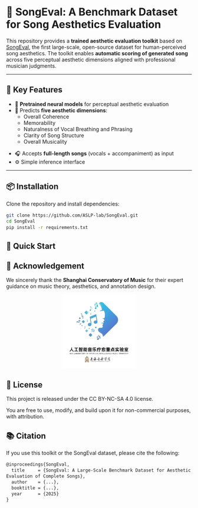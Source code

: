 # 🎵 SongEval: A Benchmark Dataset for Song Aesthetics Evaluation

This repository provides a **trained aesthetic evaluation toolkit** based on [SongEval](https://huggingface.co/datasets/ASLP-lab/SongEval), the first large-scale, open-source dataset for human-perceived song aesthetics. The toolkit enables **automatic scoring of generated song** across five perceptual aesthetic dimensions aligned with professional musician judgments.

---

## 🌟 Key Features

- 🧠 **Pretrained neural models** for perceptual aesthetic evaluation
- 🎼 Predicts **five aesthetic dimensions**:
  - Overall Coherence
  - Memorability
  - Naturalness of Vocal Breathing and Phrasing
  - Clarity of Song Structure
  - Overall Musicality
<!-- - 🧪 Supports **batch evaluation** for model benchmarking -->
- 🎧 Accepts **full-length songs** (vocals + accompaniment) as input
- ⚙️ Simple inference interface

---

## 📦 Installation

Clone the repository and install dependencies:

```bash
git clone https://github.com/ASLP-lab/SongEval.git
cd SongEval
pip install -r requirements.txt
```

## 🚀 Quick Start

## 🙏 Acknowledgement

We sincerely thank the **Shanghai Conservatory of Music** for their expert guidance on music theory, aesthetics, and annotation design.
<p align="center"> <img src="assets/sy_logo.jpg" alt="Shanghai Conservatory of Music Logo" width="200"/> </p>

## 📑 License
This project is released under the CC BY-NC-SA 4.0 license. 

You are free to use, modify, and build upon it for non-commercial purposes, with attribution.

## 📚 Citation
If you use this toolkit or the SongEval dataset, please cite the following:
```
@inproceedings{SongEval,
  title     = {SongEval: A Large-Scale Benchmark Dataset for Aesthetic Evaluation of Complete Songs},
  author    = {...},
  booktitle = {...},
  year      = {2025}
}

```